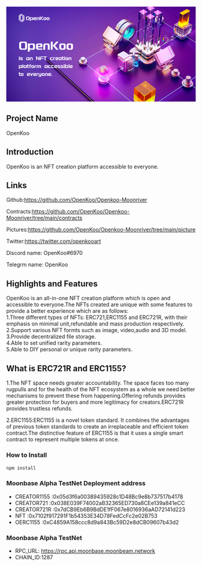 ![image](https://raw.githubusercontent.com/OpenKoo/OPENKOO/main/picture/PIC.png)
## Project Name

OpenKoo

## Introduction

OpenKoo is an NFT creation platform accessible to everyone.

## Links

Github:https://github.com/OpenKoo/Openkoo-Moonriver  

Contracts:https://github.com/OpenKoo/Openkoo-Moonriver/tree/main/contracts  

Pictures:https://github.com/OpenKoo/Openkoo-Moonriver/tree/main/picture  

Twitter:https://twitter.com/openkooart

Discord name: OpenKoo#6970

Telegrm name: OpenKoo

## Highlights and Features

OpenKoo is an all-in-one NFT creation platform which is open and accessible to everyone.The NFTs created are unique with some features to provide a better experience which are as follows:  
1.Three different types of NFTs: ERC721,ERC1155 and ERC721R, with their emphasis on minimal unit,refundable and mass production respectively.  
2.Support various NFT formts such as image, video,audio and 3D model.  
3.Provide decentralized file storage.  
4.Able to set unified rarity parameters.  
5.Able to DIY personal or unique rarity parameters.  

## What is ERC721R and ERC1155?

1.The NFT space needs greater accountability. The space faces too many rugpulls and for the health of the NFT ecosystem as a whole we need better mechanisms to prevent these from happening.Offering refunds provides greater protection for buyers and more legitimacy for creators.ERC721R provides trustless refunds.  

2.ERC1155:ERC1155 is a novel token standard. It combines the advantages of previous token standards to create an irreplaceable and efficient token contract.The distinctive feature of ERC1155 is that it uses a single smart contract to represent multiple tokens at once.


### How to Install

```
npm install
```
### Moonbase Alpha TestNet Deployment address
- CREATOR1155 :0x05d3f6a00389435928c1D48Bc9e8b737517b4178
- CREATOR721  :0x038E039F74002aB32365ED730a8CEe139a841eCC
- CREATOR721R :0x7dCB9Eb6B9BdDE1fF067e8016936aAD72141d223
- NFT :0x7102f917291F1b54353E34D78FedCcFc2e02B753
- OERC1155 :0xC4859A158ccc8d9a843Bc59D2e8dCB09607b43d2

### Moonbase Alpha TestNet

- RPC_URL: https://rpc.api.moonbase.moonbeam.network
- CHAIN_ID:1287